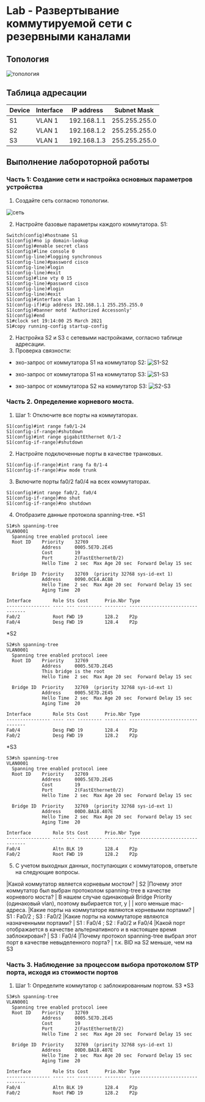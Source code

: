 # Lab - Развертывание коммутируемой сети с резервными каналами

## Топология

![топология](https://user-images.githubusercontent.com/5254857/115736717-2bc8cf80-a394-11eb-9ab7-95bb6703e269.PNG)


## Таблица адресации

| Device | Interface | IP address   | Subnet Mask   |
| ------ | --------- | ------------ | ------------- |
| S1     | VLAN 1    | 192.168.1.1  | 255.255.255.0 |
| S2     | VLAN 1    | 192.168.1.2  | 255.255.255.0 |
| S3     | VLAN 1    | 192.168.1.3  | 255.255.255.0 | 


## Выполнение лабороторной работы
### Часть 1: 	Создание сети и настройка основных параметров устройства
1. Создайте сеть согласно топологии.

![сеть](https://user-images.githubusercontent.com/5254857/115738232-8a427d80-a395-11eb-85bf-9898294142db.png)

2. Настройте базовые параметры каждого коммутатора.
S1:

```
Switch(config)#hostname S1
S1(config)#no ip domain-lookup
S1(config)#enable secret class
S1(config)#line console 0
S1(config-line)#logging synchronous 
S1(config-line)#password cisco
S1(config-line)#login
S1(config-line)#exit
S1(config)#line vty 0 15
S1(config-line)#password cisco
S1(config-line)#login
S1(config-line)#exit
S1(config)#interface vlan 1
S1(config-if)#ip address 192.168.1.1 255.255.255.0
S1(config)#banner motd 'Authorized Accessonly'
S1(config)#end
S1#clock set 19:14:00 25 March 2021
S1#copy running-config startup-config 
```
2. Настройка S2 и S3 с сетевыми настройками, согласно таблице адресации.
3. Проверка связности:
* эхо-запрос от коммутатора S1 на коммутатор S2:
![S1-S2](https://user-images.githubusercontent.com/5254857/115741885-d2af6a80-a398-11eb-8b12-3100e4bbdd74.png)

* эхо-запрос от коммутатора S1 на коммутатор S3:
![S1-S3](https://user-images.githubusercontent.com/5254857/115741938-dcd16900-a398-11eb-8a9a-8cd1c8ab2f9e.png)

* эхо-запрос от коммутатора S2 на коммутатор S3:
![S2-S3](https://user-images.githubusercontent.com/5254857/115741958-e22eb380-a398-11eb-9ac9-f2a8eb534065.png)

### Часть 2. Определение корневого моста.
1. Шаг 1:	Отключите все порты на коммутаторах.
```
S1(config)#int range fa0/1-24
S1(config-if-range)#shutdown 
S1(config)#int range gigabitEthernet 0/1-2
S1(config-if-range)#shutdown
```
2.	Настройте подключенные порты в качестве транковых.
```
S1(config-if-range)#int rang fa 0/1-4
S1(config-if-range)#sw mode trunk 
``` 
3. Включите порты fa0/2 fa0/4 на всех коммутаторах.
```
S1(config)#int range fa0/2, fa0/4
S1(config-if-range)#no shut
S1(config-if-range)#no shutdown 
```
4. Отобразите данные протокола spanning-tree.
*S1
```
S1#sh spanning-tree 
VLAN0001
  Spanning tree enabled protocol ieee
  Root ID    Priority    32769
             Address     0005.5E7D.2E45
             Cost        19
             Port        2(FastEthernet0/2)
             Hello Time  2 sec  Max Age 20 sec  Forward Delay 15 sec

  Bridge ID  Priority    32769  (priority 32768 sys-id-ext 1)
             Address     0090.0CE4.AC88
             Hello Time  2 sec  Max Age 20 sec  Forward Delay 15 sec
             Aging Time  20

Interface        Role Sts Cost      Prio.Nbr Type
---------------- ---- --- --------- -------- --------------------------------
Fa0/2            Root FWD 19        128.2    P2p
Fa0/4            Desg FWD 19        128.4    P2p
```
*S2
```
S2#sh spanning-tree 
VLAN0001
  Spanning tree enabled protocol ieee
  Root ID    Priority    32769
             Address     0005.5E7D.2E45
             This bridge is the root
             Hello Time  2 sec  Max Age 20 sec  Forward Delay 15 sec

  Bridge ID  Priority    32769  (priority 32768 sys-id-ext 1)
             Address     0005.5E7D.2E45
             Hello Time  2 sec  Max Age 20 sec  Forward Delay 15 sec
             Aging Time  20

Interface        Role Sts Cost      Prio.Nbr Type
---------------- ---- --- --------- -------- --------------------------------
Fa0/4            Desg FWD 19        128.4    P2p
Fa0/2            Desg FWD 19        128.2    P2p
```
*S3
```
S3#sh spanning-tree 
VLAN0001
  Spanning tree enabled protocol ieee
  Root ID    Priority    32769
             Address     0005.5E7D.2E45
             Cost        19
             Port        2(FastEthernet0/2)
             Hello Time  2 sec  Max Age 20 sec  Forward Delay 15 sec

  Bridge ID  Priority    32769  (priority 32768 sys-id-ext 1)
             Address     00D0.BA18.407E
             Hello Time  2 sec  Max Age 20 sec  Forward Delay 15 sec
             Aging Time  20

Interface        Role Sts Cost      Prio.Nbr Type
---------------- ---- --- --------- -------- --------------------------------
Fa0/4            Altn BLK 19        128.4    P2p
Fa0/2            Root FWD 19        128.2    P2p
```
5. С учетом выходных данных, поступающих с коммутаторов, ответьте на следующие вопросы.

|Какой коммутатор является корневым мостом?                                             | S2
|Почему этот коммутатор был выбран протоколом spanning-tree в качестве корневого моста? | В нашем случае одинаковый Bridge Priority (одинаковый vlan), поэтому выбирается тот, у  |                                                                                       | кого меньше mac-адреса.
|Какие порты на коммутаторе являются корневыми портами?                                 | S1 : Fa0/2 ; S3 : Fa0/2
|Какие порты на коммутаторе являются назначенными портами?                              | S1 : Fa0/4 ; S2 : Fa0/2 и Fa0/4
|Какой порт отображается в качестве альтернативного и в настоящее время заблокирован?   | S3 : Fa0/4
|Почему протокол spanning-tree выбрал этот порт в качестве невыделенного порта?         | т.к. BID на S2 меньше, чем на S3


### Часть 3. Наблюдение за процессом выбора протоколом STP порта, исходя из стоимости портов
1. Шаг 1:	Определите коммутатор с заблокированным портом.
S3
*S3
```
S3#sh spanning-tree 
VLAN0001
  Spanning tree enabled protocol ieee
  Root ID    Priority    32769
             Address     0005.5E7D.2E45
             Cost        19
             Port        2(FastEthernet0/2)
             Hello Time  2 sec  Max Age 20 sec  Forward Delay 15 sec

  Bridge ID  Priority    32769  (priority 32768 sys-id-ext 1)
             Address     00D0.BA18.407E
             Hello Time  2 sec  Max Age 20 sec  Forward Delay 15 sec
             Aging Time  20

Interface        Role Sts Cost      Prio.Nbr Type
---------------- ---- --- --------- -------- --------------------------------
Fa0/4            Altn BLK 19        128.4    P2p
Fa0/2            Root FWD 19        128.2    P2p
```

